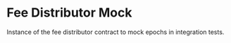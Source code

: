 # Fee Distributor Mock

Instance of the fee distributor contract to mock epochs in integration tests.
